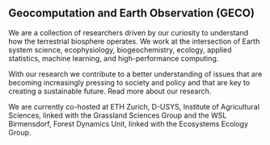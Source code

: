 ## Geocomputation and Earth Observation (GECO)

We are a collection of researchers driven by our curiosity to understand how the terrestrial biosphere operates. We work at the intersection of Earth system science, ecophysiology, biogeochemistry, ecology, applied statistics, machine learning, and high-​performance computing.

With our research we contribute to a better understanding of issues that are becoming increasingly pressing to society and policy and that are key to creating a sustainable future. Read more about our research.

We are currently co-​hosted at ETH Zurich, D-​USYS, Institute of Agricultural Sciences, linked with the Grassland Sciences Group and the WSL Birmensdorf, Forest Dynamics Unit, linked with the Ecosystems Ecology Group.
